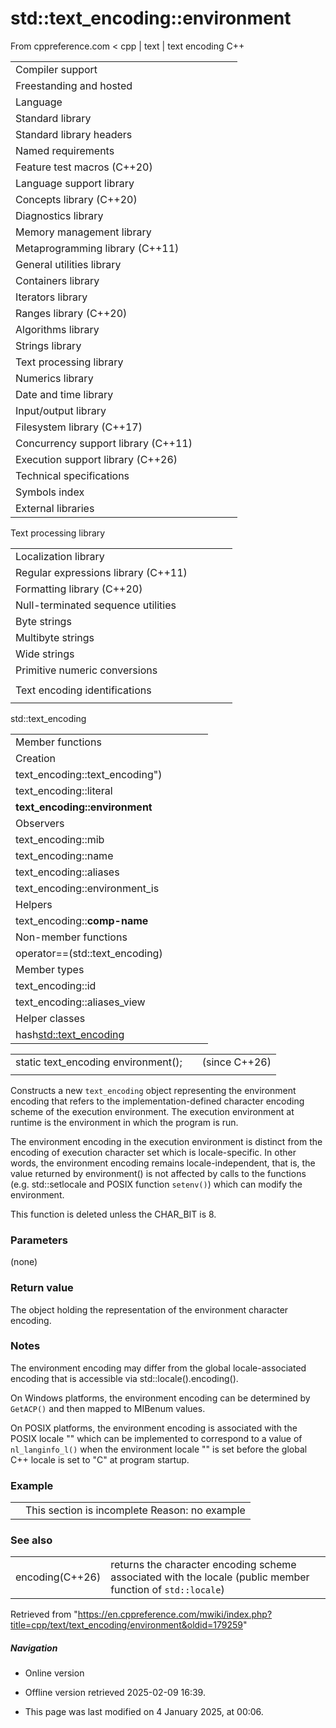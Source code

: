 # std::text_encoding::environment

From cppreference.com
< cpp‎ | text‎ | text encoding
C++

|  |  |  |  |  |
| --- | --- | --- | --- | --- |
| Compiler support | | | | |
| Freestanding and hosted | | | | |
| Language | | | | |
| Standard library | | | | |
| Standard library headers | | | | |
| Named requirements | | | | |
| Feature test macros (C++20) | | | | |
| Language support library | | | | |
| Concepts library (C++20) | | | | |
| Diagnostics library | | | | |
| Memory management library | | | | |
| Metaprogramming library (C++11) | | | | |
| General utilities library | | | | |
| Containers library | | | | |
| Iterators library | | | | |
| Ranges library (C++20) | | | | |
| Algorithms library | | | | |
| Strings library | | | | |
| Text processing library | | | | |
| Numerics library | | | | |
| Date and time library | | | | |
| Input/output library | | | | |
| Filesystem library (C++17) | | | | |
| Concurrency support library (C++11) | | | | |
| Execution support library (C++26) | | | | |
| Technical specifications | | | | |
| Symbols index | | | | |
| External libraries | | | | |

Text processing library

|  |  |  |  |  |
| --- | --- | --- | --- | --- |
| Localization library | | | | |
| Regular expressions library (C++11) | | | | |
| Formatting library (C++20) | | | | |
| Null-terminated sequence utilities | | | | |
| Byte strings | | | | |
| Multibyte strings | | | | |
| Wide strings | | | | |
| Primitive numeric conversions | | | | |
| |  |  |  |  |  | | --- | --- | --- | --- | --- | | to_chars(C++17) | | | | | | to_chars_result(C++17) | | | | | | from_chars(C++17) | | | | | | from_chars_result(C++17) | | | | | | chars_format(C++17) | | | | | |
| Text encoding identifications | | | | |
| |  |  |  |  |  | | --- | --- | --- | --- | --- | | text_encoding(C++26) | | | | | |

std::text_encoding

|  |  |  |  |  |
| --- | --- | --- | --- | --- |
| Member functions | | | | |
| Creation | | | | |
| text_encoding::text_encoding") | | | | |
| text_encoding::literal | | | | |
| ****text_encoding::environment**** | | | | |
| Observers | | | | |
| text_encoding::mib | | | | |
| text_encoding::name | | | | |
| text_encoding::aliases | | | | |
| text_encoding::environment_is | | | | |
| Helpers | | | | |
| text_encoding::**comp-name** | | | | |
| Non-member functions | | | | |
| operator==(std::text_encoding) | | | | |
| Member types | | | | |
| text_encoding::id | | | | |
| text_encoding::aliases_view | | | | |
| Helper classes | | | | |
| hash<std::text_encoding> | | | | |

|  |  |  |
| --- | --- | --- |
| static text_encoding environment(); |  | (since C++26) |
|  |  |  |

Constructs a new `text_encoding` object representing the environment encoding that refers to the implementation-defined character encoding scheme of the execution environment. The execution environment at runtime is the environment in which the program is run.

The environment encoding in the execution environment is distinct from the encoding of execution character set which is locale-specific. In other words, the environment encoding remains locale-independent, that is, the value returned by environment() is not affected by calls to the functions (e.g. std::setlocale and POSIX function `setenv()`) which can modify the environment.

This function is deleted unless the CHAR_BIT is 8.

### Parameters

(none)

### Return value

The object holding the representation of the environment character encoding.

### Notes

The environment encoding may differ from the global locale-associated encoding that is accessible via std::locale().encoding().

On Windows platforms, the environment encoding can be determined by `GetACP()` and then mapped to MIBenum values.

On POSIX platforms, the environment encoding is associated with the POSIX locale "" which can be implemented to correspond to a value of `nl_langinfo_l()` when the environment locale "" is set before the global C++ locale is set to "C" at program startup.

### Example

|  |  |
| --- | --- |
|  | This section is incomplete Reason: no example |

### See also

|  |  |
| --- | --- |
| encoding(C++26) | returns the character encoding scheme associated with the locale   (public member function of `std::locale`) |

Retrieved from "<https://en.cppreference.com/mwiki/index.php?title=cpp/text/text_encoding/environment&oldid=179259>"

##### Navigation

- Online version
- Offline version retrieved 2025-02-09 16:39.

- This page was last modified on 4 January 2025, at 00:06.